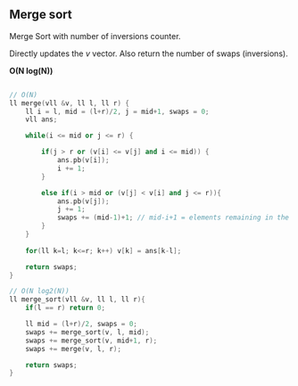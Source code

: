 ## Merge sort

Merge Sort with number of inversions counter.

Directly updates the *v* vector. Also return the number of swaps (inversions).

**O(N log(N))**

```cpp

// O(N)
ll merge(vll &v, ll l, ll r) {
    ll i = l, mid = (l+r)/2, j = mid+1, swaps = 0;
    vll ans;

    while(i <= mid or j <= r) {

        if(j > r or (v[i] <= v[j] and i <= mid)) {
            ans.pb(v[i]);
            i += 1;
        }

        else if(i > mid or (v[j] < v[i] and j <= r)){
            ans.pb(v[j]);
            j += 1;
            swaps += (mid-1)+1; // mid-i+1 = elements remaining in the left subarray (same number of elements that will be swaped to the right)
        }
    }
    
    for(ll k=l; k<=r; k++) v[k] = ans[k-l];

    return swaps;
}

// O(N log2(N))
ll merge_sort(vll &v, ll l, ll r){
    if(l == r) return 0;

    ll mid = (l+r)/2, swaps = 0;
    swaps += merge_sort(v, l, mid);
    swaps += merge_sort(v, mid+1, r);
    swaps += merge(v, l, r);

    return swaps;
}
```